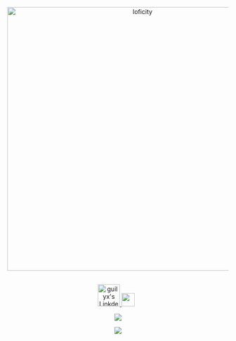 <p align="center">
<img alt="loficity" width="600px" src="https://github.com/HyunCafe/HyunCafe/raw/main/assests/loficity.gif"</img>
</p>

<p align="center">
<br/>
<a href="https://www.linkedin.com/in/aimeric-tshibuaya/">
  <img alt="guilyx's LinkdeIN" width="50px" src="https://user-images.githubusercontent.com/43545812/144035037-0f415fc7-9f96-4517-a370-ccc6e78a714b.png" />
</a>
<a href="mailto:eeht1717@gmail.com.io"><img height="30" src="https://th.bing.com/th/id/OIP.9sT4UWsRfFiy6vPydv3_-QHaHO?pid=ImgDet&rs=1"></a>&nbsp;&nbsp;
<br>
</p>
<p align="center"> <img src="https://github-contributor-stats.vercel.app/api?username=staticMetro&show_icons=true&theme=midnight-purple"/>
<p align="center"> <img src="https://github-readme-stats.vercel.app/api?username=staticMetro&show_icons=true&theme=midnight-purple"/>
